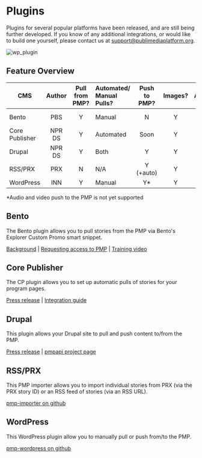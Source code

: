 # Plugins

Plugins for several popular platforms have been released, and are still being further developed.  If you know of any additional integrations, or would like to build one yourself, please contact us at support@publimediaplatform.org.

![wp_plugin](https://cloud.githubusercontent.com/assets/4427754/7612175/32d5e8f0-f957-11e4-9dc2-e57c9f450de2.png)

## Feature Overview

| CMS            | Author                             | Pull <br />from PMP? | Automated/ <br />Manual Pulls? | Push <br />to PMP? | Images? | Audio?  | Video | Full Story<br />Text? |
| -------------- |:----------------------------------:|:--------------------:|:-------------------------------|:------------------:|:-------:|:-------:|:-----:|:---------------------:|
| Bento          | PBS    | Y                    | Manual                         | N                  | Y       | N (soon)| N     | N                     |
| Core Publisher | NPR DS | Y                    | Automated                      | Soon               | Y       | Y       | N     | Y                     |
| Drupal         | NPR DS | Y                    | Both                           | Y                  | Y       | Y       | Y     | Y                     |
| RSS/PRX        | PRX           | N                    | N/A                            | Y (+auto)          | Y       | Y       | N     | N/A                   |
| WordPress      | INN            | Y                    | Manual                         | Y*                | Y       | Y       | N     | Y                     |

*Audio and video push to the PMP is not yet supported

## Bento

The Bento plugin allows you to pull stories from the PMP via Bento's Explorer Custom Promo smart snippet.

[Background](https://projects.pbs.org/confluence/pages/viewpage.action?pageId=50659379) | [Requesting access to PMP](https://projects.pbs.org/confluence/display/lunchbox/PMP+Setup) | [Training video](http://digital.pbs.org/classroom/whats-new/pmp)

## Core Publisher

The CP plugin allows you to set up automatic pulls of stories for your program pages.

[Press release](http://digitalservices.npr.org/post/digital-services-makes-pmp-content-available-core-publisher-and-drupal-sites) | [Integration guide](http://mediad.publicbroadcasting.net/p/newnprdsblog/files/201504/how_to_pull_content_from_the_pmp_into_core_publisher_march_2015.pdf)

## Drupal

This plugin allows your Drupal site to pull and push content to/from the PMP.

[Press release](http://digitalservices.npr.org/post/digital-services-makes-pmp-content-available-core-publisher-and-drupal-sites) | [pmpapi project page](https://www.drupal.org/project/pmpapi)

## RSS/PRX

This PMP importer allows you to import individual stories from PRX (via the PRX story ID) or an RSS feed of stories (via an RSS URL).

[pmp-importer on github](https://github.com/PRX/pmp-importer/)

## WordPress

This WordPress plugin allow you to manually pull or push from/to the PMP.

[pmp-wordpress on github](https://github.com/publicmediaplatform/pmp-wordpress)
